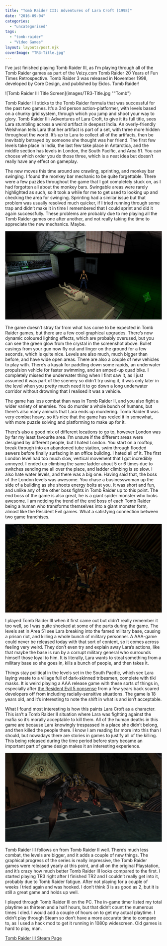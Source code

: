 ```yaml
---
title: "Tomb Raider III: Adventures of Lara Croft (1998)"
date: "2016-09-04"
categories: 
  - "uncategorised"
tags: 
  - "tomb-raider"
  - "Video Games"
layout: layouts/post.njk
coverImage: "TR3-Title.jpg"
---
```


I’ve just finished playing Tomb Raider III, as I’m playing through all of the Tomb Raider games as part of the Veizy.com Tomb Raider 20 Years of Fun Times Retrospective. Tomb Raider 3 was released in November 1998, developed by Core Design, and published by Eidos. Tomb Raider!

![Tomb Raider III Title Screen](images/TR3-Title.jpg ""Tomb")

Tomb Raider III sticks to the Tomb Raider formula that was successful for the past two games. It’s a 3rd person action-platformer, with levels based on a chunky grid system, through which you jump and shoot your way to glory. Tomb Raider III: Adventures of Lara Croft, to give it its full title, sees Lara stumbling across a weird artifact in deepest India. An overly-friendly Welshman tells Lara that her artifact is part of a set, with three more hidden throughout the world. It’s up to Lara to collect all of the artifacts, then be inevitably betrayed by someone she thought was her friend. The first few levels take place in India, the last few take place in Antarctica, and the middle section has levels in London, the South Pacific, and Area 51. You can choose which order you do those three, which is a neat idea but doesn’t really have any effect on gameplay.

The new moves this time around are crawling, sprinting, and monkey bar swinging. I found the monkey bar mechanic to be quite forgettable. There were a few puzzles throughout the game that I got completely stuck on, as I had forgotten all about the monkey bars. Swingable areas were rarely highlighted as such, so it took a while for me to get used to looking up and checking the area for swinging. Sprinting had a similar issue but that problem was usually resolved much quicker, if I tried running through some trap and didn’t make it in time I remembered that I could sprint and did it again successfully. These problems are probably due to me playing all the Tomb Raider games one after another, and not really taking the time to appreciate the new mechanics. Maybe.

![Lara Croft with an alien](images/TR3-Alien.jpg "Adding aliens to an adventure franchise a decade before Indiana Jones did it")

The game doesn’t stray far from what has come to be expected in Tomb Raider games, but there are a few cool graphical upgrades. There’s now dynamic coloured lighting effects, which are probably overused, but you can see the green glow from the crystal in the screenshot above. Bullet casings from your gun now fly out and linger on the ground for a few seconds, which is quite nice. Levels are also much, much bigger than before, and have wide open areas. There are also a couple of new vehicles to play with. There’s a kayak for paddling down some rapids, an underwater propulsion vehicle for faster swimming, and an amped-up quad bike. I completely missed the underwater thing when I first saw it, as I just assumed it was part of the scenery so didn’t try using it, it was only later in the level when you pretty much need it to go down a long underwater corridor without drowning that I realised it was a vehicle.

The game has less combat than was in Tomb Raider II, and you also fight a wider variety of enemies. You do murder a whole bunch of humans, but there’s also many animals that Lara ends up murdering. Tomb Raider II was very combat heavy, so it’s nice that the game has reeled it in somewhat, with more puzzle solving and platforming to make up for it.

There’s also a good mix of different locations to go to, however London was by far my least favourite area. I’m unsure if the different areas were designed by different people, but I hated London. You start on a rooftop, break through into an abandoned tube station, swim through flooded sewers before finally surfacing in an office building. I hated all of it. The first London level had too much slow, vertical movement that I got incredibly annoyed. I ended up climbing the same ladder about 5 or 6 times due to switches sending me all over the place, and ladder climbing is so slow. I also hate water levels, and there was a big one. Having said that, the boss of the London levels was awesome. You chase a businesswoman up the side of a building as she shoots energy bolts at you. It was short and fun, and unlike any of the other boss fights in Tomb Raider up to this point. The end boss of the game is also great, he is a giant spider monster who looks awesome. I am noticing the trend of the end boss of each Tomb Raider being a human who transforms themselves into a giant monster form, almost like the Resident Evil games. What a satisfying connection between two game franchises.

![Lara Croft surrounded by dead natives](images/TR3-Colonialism.jpg "Lara Croft showing she votes tory")

I played Tomb Raider III when it first came out but didn’t really remember it too well, so I was quite shocked at some of the parts during the game. The levels set in Area 51 see Lara breaking into the famed military base, causing a prison riot, and killing a whole bunch of military personnel. A AAA-game could never be released today with that sort of content, so it comes across feeling very weird. They don’t even try and explain away Lara’s actions, like that maybe the base is run by a corrupt military general who surrounds himself those loyal to him. It is literally, Lara wants to steal something from a military base so she goes in, kills a bunch of people, and then takes it.

Things stay political in the levels set in the South Pacific, which see Lara laying waste to a village full of dark-skinned tribesmen, complete with tiki masks. It is weird playing a AAA release game with these sorts of things in, especially after [the Resident Evil 5 nonsense](https://en.wikipedia.org/wiki/Resident_Evil_5#Allegations_of_racism) from a few years back scared developers off from including racially-sensitive situations. The game is 18 years old, and it’s interesting to note the shift in what is and isn’t acceptable.

What I found most interesting is how this paints Lara Croft as a character. This isn’t a Tomb Raider II situation where Lara was fighting against the mafia so it’s morally acceptable to kill them. All of the human deaths in this game are because Lara knowingly trespassed in a place she didn’t belong, and then killed the people there. I know I am reading far more into this than I should, but nowadays there are stories in games to justify all of the killing. This being released during the time period before story became an important part of game design makes it an interesting experience.

![End boss of Tomb Raider III](images/TR3-EndBoss.jpg "End Boss Spider Man")

Tomb Raider III follows on from Tomb Raider II well. There’s much less combat, the levels are bigger, and it adds a couple of new things. The graphical progress of the series is really impressive, the Tomb Raider games were released yearly at this point, and all on the original Playstation, and it’s crazy how much better Tomb Raider III looks compared to the first. I started playing TR3 right after I finished TR2 and I couldn’t really get into it, probably due to Tomb Raider fatigue. After not playing for a couple of weeks I tried again and was hooked. I don’t think 3 is as good as 2, but it is still a great game and holds up well.

I played through Tomb Raider III on the PC. The in-game timer listed my total playtime as thirteen and a half hours, but that didn’t count the numerous times I died. I would add a couple of hours on to get my actual playtime. I didn’t play through Steam so don’t have a more accurate time to compare to, as I used a hack mod to get it running in 1080p widescreen. Old games is hard to play, man.

[Tomb Raider III Steam Page](http://store.steampowered.com/app/225320/Tomb_Raider_III/)
